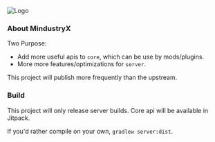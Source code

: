 ![Logo](core/assets-raw/sprites/ui/logo.png)

### About MindustryX
Two Purpose:
* Add more useful apis to `core`, which can be use by mods/plugins.
* More more features/optimizations for `server`.

This project will publish more frequently than the upstream.

### Build
This project will only release server builds.
Core api will be available in Jitpack.

If you'd rather compile on your own, `gradlew server:dist`.